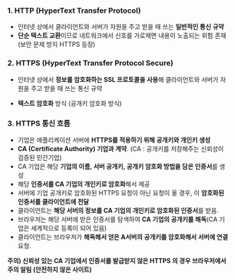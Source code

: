 ### 1. HTTP (HyperText Transfer Protocol)

- 인터넷 상에서 클라이언트와 서버가 자원을 주고 받을 때 쓰는 **일반적인 통신 규약**
- **단순 텍스트 교환**이므로 네트워크에서 신호를 가로채면 내용이 노출되는 위험 존재 (보안 문제 방지 HTTPS 등장)



### 2. HTTPS (HyperText Transfer Protocol Secure)

- 인터넷 상에서 **정보를 암호화하는 SSL 프로토콜을 사용**해 클라이언트와 서버가 자원을 주고 받을 때 쓰는 통신 규약

- **텍스트 암호화** 방식 (공개키 암호화 방식)

  

### 3. HTTPS 통신 흐름

- 기업은 애플리케이션 서버에 **HTTPS를 적용하기 위해 공개키와 개인키 생성**
- **CA (Certificate Authority) 기업과 계약**. (CA : 공개키를 저장해주는 신뢰성이 검증된 민간기업)
- CA 기업은 해당 **기업의 이름, 서버 공개키, 공개키 암호화 방법을 담은 인증서**를 생성
- 해당 **인증서를 CA 기업의 개인키로 암호화**해서 제공
- 서버에 기업 공개키로 암호화된 HTTPS 요청이 아닌 요청이 올 경우, 이 **암호화된 인증서를 클라이언트에 전달**
- 클라이언트는 **해당 서버의 정보를 CA 기업의 개인키로 암호화된 인증서**를 받음.
- 브라우저는 해당 서버에 받은 인증서를 탐색하여 **CA 기업의 공개키를 해독**(CA 기업은 세계적으로 등록이 되어 있음)
- 클라이언트는 브라우저가 **해독해서 얻은 A서버의 공개키를 암호화해서 서버에 연결** 요청.



**주의) 신뢰성 있는 CA 기업에서 인증서를 발급받지 않은 HTTPS 의 경우 브라우저에서 주의 알림 (안전하지 않은 사이트)**